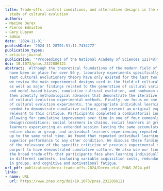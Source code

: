 ```yaml
---
title: Trade-offs, control conditions, and alternative designs in the experimental
  study of cultural evolution
authors:
- Maxime Derex
- Pierce Edmiston
- Gary Lupyan
- admin
date: '2024-11-01'
publishDate: '2024-11-28T01:51:11.743427Z'
publication_types:
- article-journal
publication: '*Proceedings of the National Academy of Sciences 121(48)*, e2322886121'
doi: 10.1073/pnas.2322886121
abstract: 'Although the theoretical foundations of the modern field of cultural evolution
  have been in place for over 50 y, laboratory experiments specifically designed to
  test cultural evolutionary theory have only existed for the last two decades. Here,
  we review the main experimental designs used in the field of cultural evolution,
  as well as major findings related to the generation of cultural variation, content-
  and model-based biases, cumulative cultural evolution, and nonhuman culture. We
  then identify methodological advances that demonstrate the iterative improvement
  of cultural evolution experimental methods. Finally, we focus on one common critique
  of cultural evolution experiments, the appropriate individual learning control condition
  needed to demonstrate cumulative culture, and present an original experimental investigation
  relevant to this critique. Participants completed a combinatorial innovation task
  allowing for cumulative improvement over time in one of four commonly used experimental
  designs/conditions: social learners in chains, social learners in groups, individual
  learners experiencing an extended session lasting the same accumulated time as an
  entire chain or group, and individual learners experiencing repeated sessions adding
  up to the same total time. We found that repeated individual learning resulted in
  superior performance to any other condition. We discuss these findings in light
  of the relevance of the specific criticism of previous experimental studies that
  purport to have demonstrated cumulative culture. We also use our findings to discuss
  the broad trade-offs that participants face when learning individually and socially
  in different contexts, including variable acquisition costs, redundancy of effort
  in groups, and cognitive and motivational fatigue.'
url_pdf: publication/derex-trade-offs-2024/Derex_etal_PNAS_2024.pdf
links:
- name: URL
  url: https://www.pnas.org/doi/10.1073/pnas.2322886121
---
```


